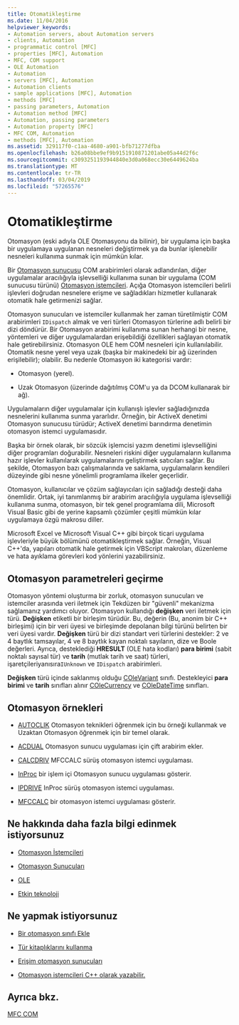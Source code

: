 ```yaml
---
title: Otomatikleştirme
ms.date: 11/04/2016
helpviewer_keywords:
- Automation servers, about Automation servers
- clients, Automation
- programmatic control [MFC]
- properties [MFC], Automation
- MFC, COM support
- OLE Automation
- Automation
- servers [MFC], Automation
- Automation clients
- sample applications [MFC], Automation
- methods [MFC]
- passing parameters, Automation
- Automation method [MFC]
- Automation, passing parameters
- Automation property [MFC]
- MFC COM, Automation
- methods [MFC], Automation
ms.assetid: 329117f0-c1aa-4680-a901-bfb71277dfba
ms.openlocfilehash: b26a08bbe9ef9b9151910871201abe05a44d2f6c
ms.sourcegitcommit: c3093251193944840e3d0a068ecc30e6449624ba
ms.translationtype: MT
ms.contentlocale: tr-TR
ms.lasthandoff: 03/04/2019
ms.locfileid: "57265576"
---
```

# <a name="automation"></a>Otomatikleştirme

Otomasyon (eski adıyla OLE Otomasyonu da bilinir), bir uygulama için başka bir uygulamaya uygulanan nesneleri değiştirmek ya da bunlar işlenebilir nesneleri kullanıma sunmak için mümkün kılar.

Bir [Otomasyon sunucusu](../mfc/automation-servers.md) COM arabirimleri olarak adlandırılan, diğer uygulamalar aracılığıyla işlevselliği kullanıma sunan bir uygulama (COM sunucusu türünü) [Otomasyon istemcileri](../mfc/automation-clients.md). Açığa Otomasyon istemcileri belirli işlevleri doğrudan nesnelere erişme ve sağladıkları hizmetler kullanarak otomatik hale getirmenizi sağlar.

Otomasyon sunucuları ve istemciler kullanmak her zaman türetilmiştir COM arabirimleri `IDispatch` almak ve veri türleri Otomasyon türlerine adlı belirli bir dizi döndürür. Bir Otomasyon arabirimi kullanıma sunan herhangi bir nesne, yöntemleri ve diğer uygulamalardan erişebildiği özellikleri sağlayan otomatik hale getirebilirsiniz. Otomasyon OLE hem COM nesneleri için kullanılabilir. Otomatik nesne yerel veya uzak (başka bir makinedeki bir ağ üzerinden erişilebilir); olabilir. Bu nedenle Otomasyon iki kategorisi vardır:

- Otomasyon (yerel).

- Uzak Otomasyon (üzerinde dağıtılmış COM'u ya da DCOM kullanarak bir ağ).

Uygulamaların diğer uygulamalar için kullanışlı işlevler sağladığınızda nesnelerini kullanıma sunma yararlıdır. Örneğin, bir ActiveX denetimi Otomasyon sunucusu türüdür; ActiveX denetimi barındırma denetimin otomasyon istemci uygulamasıdır.

Başka bir örnek olarak, bir sözcük işlemcisi yazım denetimi işlevselliğini diğer programları doğurabilir. Nesneleri riskini diğer uygulamaların kullanıma hazır işlevler kullanılarak uygulamalarını geliştirmek satıcıları sağlar. Bu şekilde, Otomasyon bazı çalışmalarında ve saklama, uygulamaların kendileri düzeyinde gibi nesne yönelimli programlama ilkeler geçerlidir.

Otomasyon, kullanıcılar ve çözüm sağlayıcıları için sağladığı desteği daha önemlidir. Ortak, iyi tanımlanmış bir arabirim aracılığıyla uygulama işlevselliği kullanıma sunma, otomasyon, bir tek genel programlama dili, Microsoft Visual Basic gibi de yerine kapsamlı çözümler çeşitli mümkün kılar uygulamaya özgü makrosu diller.

Microsoft Excel ve Microsoft Visual C++ gibi birçok ticari uygulama işlevleriyle büyük bölümünü otomatikleştirmek sağlar. Örneğin, Visual C++'da, yapıları otomatik hale getirmek için VBScript makroları, düzenleme ve hata ayıklama görevleri kod yönlerini yazabilirsiniz.

##  <a name="_core_passing_parameters_in_automation"></a> Otomasyon parametreleri geçirme

Otomasyon yöntemi oluşturma bir zorluk, otomasyon sunucuları ve istemciler arasında veri iletmek için Tekdüzen bir "güvenli" mekanizma sağlamanız yardımcı oluyor. Otomasyon kullandığı **değişken** veri iletmek için türü. **Değişken** etiketli bir birleşim türüdür. Bu, değerin (Bu, anonim bir C++ birleşimi) için bir veri üyesi ve birleşimde depolanan bilgi türünü belirten bir veri üyesi vardır. **Değişken** türü bir dizi standart veri türlerini destekler: 2 ve 4 baytlık tamsayılar, 4 ve 8 baytlık kayan noktalı sayıların, dize ve Boole değerleri. Ayrıca, desteklediği **HRESULT** (OLE hata kodları) **para birimi** (sabit noktalı sayısal tür) ve **tarih** (mutlak tarih ve saat) türleri, işaretçileriyanısıra`IUnknown` ve `IDispatch` arabirimleri.

**Değişken** türü içinde saklanmış olduğu [COleVariant](../mfc/reference/colevariant-class.md) sınıfı. Destekleyici **para birimi** ve **tarih** sınıfları alınır [COleCurrency](../mfc/reference/colecurrency-class.md) ve [COleDateTime](../atl-mfc-shared/reference/coledatetime-class.md) sınıfları.

## <a name="automation-samples"></a>Otomasyon örnekleri

- [AUTOCLIK](../visual-cpp-samples.md) Otomasyon teknikleri öğrenmek için bu örneği kullanmak ve Uzaktan Otomasyon öğrenmek için bir temel olarak.

- [ACDUAL](../visual-cpp-samples.md) Otomasyon sunucu uygulaması için çift arabirim ekler.

- [CALCDRIV](../visual-cpp-samples.md) MFCCALC sürüş otomasyon istemci uygulaması.

- [InProc](../visual-cpp-samples.md) bir işlem içi Otomasyon sunucu uygulaması gösterir.

- [IPDRIVE](../visual-cpp-samples.md) InProc sürüş otomasyon istemci uygulaması.

- [MFCCALC](../visual-cpp-samples.md) bir otomasyon istemci uygulaması gösterir.

## <a name="what-do-you-want-to-know-more-about"></a>Ne hakkında daha fazla bilgi edinmek istiyorsunuz

- [Otomasyon İstemcileri](../mfc/automation-clients.md)

- [Otomasyon Sunucuları](../mfc/automation-servers.md)

- [OLE](../mfc/ole-in-mfc.md)

- [Etkin teknoloji](../mfc/mfc-com.md)

## <a name="what-do-you-want-to-do"></a>Ne yapmak istiyorsunuz

- [Bir otomasyon sınıfı Ekle](../mfc/automation-servers.md)

- [Tür kitaplıklarını kullanma](../mfc/automation-clients-using-type-libraries.md)

- [Erişim otomasyon sunucuları](../mfc/automation-servers.md)

- [Otomasyon istemcileri C++ olarak yazabilir.](../mfc/automation-clients.md)

## <a name="see-also"></a>Ayrıca bkz.

[MFC COM](../mfc/mfc-com.md)
